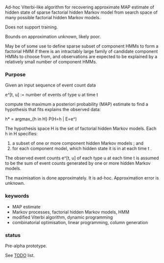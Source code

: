 Ad-hoc Viterbi-like algorithm for recovering approximate MAP estimate of
hidden state of sparse factorial hidden Markov model from search space of
many possible factorial hidden Markov models.

Does not support training.

Bounds on approximation unknown, likely poor.

May be of some use to define sparse subset of component HMMs to form a
factorial HMM if there is an intractably large family of candidate component
HMMs to choose from, and observations are expected to be explained by a
relatively small number of component HMMs.

### Purpose

Given an input sequence of event count data

e^[t, u] := number of events of type u at time t

compute the maximum a posteriori probability (MAP) estimate to find a
hypothesis that fits explains the observed data:

h* = argmax_{h in H} P(H=h | E=e^)

The hypothesis space H is the set of factorial hidden Markov models. Each h in
H specifies:

1.  a subset of one or more component hidden Markov models ; and
2.  for each component model, which hidden state it is in at each time t .

The observed event counts e^[t, u] of each type u at each time t is assumed to
be the sum of event counts generated by one or more hidden Markov models.

The maximisation is done approximately. It is ad-hoc. Approximation error
is unknown.


### keywords

*   MAP estimate
*   Markov processes, factorial hidden Markov models, HMM
*   modified Viterbi algorithm, dynamic programming
*   combinatorial optimisation, linear programming, column generation


### status

Pre-alpha prototype.

See [TODO](todo.md) list.



